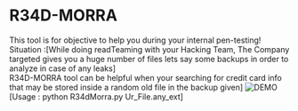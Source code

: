# R34D-MORRA
This tool is for  objective to help you during your internal pen-testing!</br>
Situation :[While doing readTeaming with your Hacking Team, The Company targeted gives you a huge number of files lets say some backups in order to analyze  in case of any leaks]<br>
R34D-MORRA tool can be helpful when your searching for credit card info that may be stored inside a random old file in the backup given]
![DEMO](https://i.imgur.com/SXSMgEG.png)</br>
[Usage : python R34dMorra.py Ur_File.any_ext]
